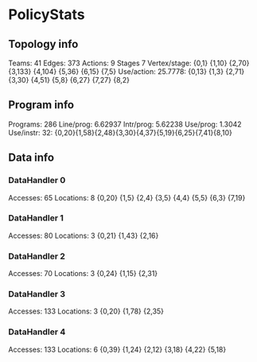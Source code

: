 # PolicyStats
## Topology info
Teams:		41
Edges:		373
Actions:	9
Stages		7
Vertex/stage:	{0,1} {1,10} {2,70} {3,133} {4,104} {5,36} {6,15} {7,5} 
Use/action:	25.7778: {0,13} {1,3} {2,71} {3,30} {4,51} {5,8} {6,27} {7,27} {8,2} 

## Program info
Programs:	286
Line/prog:	6.62937
Intr/prog:	5.62238
Use/prog:	1.3042
Use/instr:	32: {0,20}{1,58}{2,48}{3,30}{4,37}{5,19}{6,25}{7,41}{8,10}

## Data info

### DataHandler 0
Accesses:	65
Locations:	8
{0,20} {1,5} {2,4} {3,5} {4,4} {5,5} {6,3} {7,19} 

### DataHandler 1
Accesses:	80
Locations:	3
{0,21} {1,43} {2,16} 

### DataHandler 2
Accesses:	70
Locations:	3
{0,24} {1,15} {2,31} 

### DataHandler 3
Accesses:	133
Locations:	3
{0,20} {1,78} {2,35} 

### DataHandler 4
Accesses:	133
Locations:	6
{0,39} {1,24} {2,12} {3,18} {4,22} {5,18} 